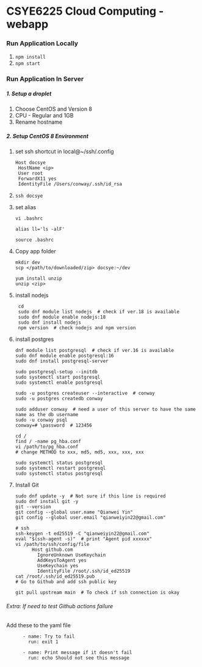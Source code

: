 # CSYE6225 Cloud Computing - webapp

### Run Application Locally

1. `npm install`
2. `npm start`

### Run Application In Server

##### 1. Setup a droplet

1. Choose CentOS and Version 8
2. CPU - Regular and 1GB
3. Rename hostname

##### 2. Setup CentOS 8 Environment

1. set ssh shortcut in local@~/ssh/.config

   ```
   Host docsye
    HostName <ip>
    User root
    ForwardX11 yes
    IdentityFile /Users/conway/.ssh/id_rsa
   ```

2. `ssh docsye`

3. set alias

   ```
   vi .bashrc

   alias ll='ls -alF'

   source .bashrc
   ```

4. Copy app folder

   ```
   mkdir dev
   scp </path/to/downloaded/zip> docsye:~/dev

   yum install unzip
   unzip <zip>
   ```

5. install nodejs

   ```
    cd
    sudo dnf module list nodejs  # check if ver.18 is available
    sudo dnf module enable nodejs:18
    sudo dnf install nodejs
    npm version  # check nodejs and npm version
   ```

6. install postgres

   ```
   dnf module list postgresql  # check if ver.16 is available
   sudo dnf module enable postgresql:16
   sudo dnf install postgresql-server

   sudo postgresql-setup --initdb
   sudo systemctl start postgresql
   sudo systemctl enable postgresql

   sudo -u postgres createuser --interactive  # conway
   sudo -u postgres createdb conway

   sudo adduser conway  # need a user of this server to have the same name as the db username
   sudo -u conway psql
   conway=# \password  # 123456

   cd /
   find / -name pg_hba.conf
   vi /path/to/pg_hba.conf
   # change METHOD to xxx, md5, md5, xxx, xxx, xxx

   sudo systemctl status postgresql
   sudo systemctl restart postgresql
   sudo systemctl status postgresql
   ```

7. Install Git

   ```
   sudo dnf update -y  # Not sure if this line is required
   sudo dnf install git -y
   git --version
   git config --global user.name "Qianwei Yin"
   git config --global user.email "qianweiyin22@gmail.com"

   # ssh
   ssh-keygen -t ed25519 -C "qianweiyin22@gmail.com"
   eval "$(ssh-agent -s)"  # print "Agent pid xxxxxx"
   vi /path/to/ssh/config/file
         Host github.com
           IgnoreUnknown UseKeychain
           AddKeysToAgent yes
           UseKeychain yes
           IdentityFile /root/.ssh/id_ed25519
   cat /root/.ssh/id_ed25519.pub
   # Go to Github and add ssh public key

   git pull upstream main  # To check if ssh connection is okay
   ```

###### Extra: If need to test Github actions failure

Add these to the yaml file

```
      - name: Try to fail
        run: exit 1

      - name: Print message if it doesn't fail
        run: echo Should not see this message
```
